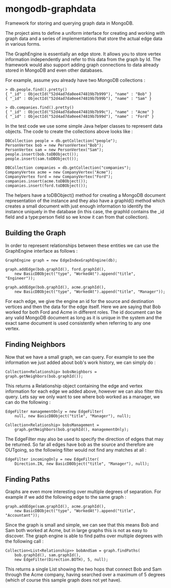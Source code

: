 mongodb-graphdata
=================

Framework for storing and querying graph data in MongoDB.

The project aims to define a uniform interface for creating and working with graph
data and a series of implementations that store the actual edge data in various forms.

The GraphEngine is essentially an edge store. It allows you to store vertex information
independently and refer to this data from the graph by Id. The framework
would also support adding graph connections to data already stored in MongoDB
and even other databases.

For example, assume you already have two MongoDB collections :

	> db.people.find().pretty()
	{ "_id" : ObjectId("52d4ad7da0ee474819b7b999"), "name" : "Bob" }
	{ "_id" : ObjectId("52d4ad7da0ee474819b7b99b"), "name" : "Sam" }
	
	> db.companies.find().pretty()
	{ "_id" : ObjectId("52d4ad7da0ee474819b7b99c"), "name" : "Acme" }
	{ "_id" : ObjectId("52d4ad7da0ee474819b7b99d"), "name" : "Ford" }
	
In the test code we use some simple Java helper classes to represent data objects. The 
code to create the collections above looks like :

    DBCollection people = db.getCollection("people");
    PersonVertex bob = new PersonVertex("Bob");
    PersonVertex sam = new PersonVertex("Sam");
    people.insert(bob.toDBObject());
    people.insert(sam.toDBObject());
    
    DBCollection companies = db.getCollection("companies");
    CompanyVertex acme = new CompanyVertex("Acme");
    CompanyVertex ford = new CompanyVertex("Ford");
    companies.insert(acme.toDBObject());
    companies.insert(ford.toDBObject());
    
The helpers have a toDBObject() method for creating a MongoDB document representation of
the instance and they also have a graphId() method which creates a small document with just 
enough information to identify the instance uniquely in the database (in this case, the graphId
contains the _id field and a type:person field so we know it can from that collection).

Building the Graph
------------------

In order to represent relationships between these entities we can use the GraphEngine interface 
as follows :

	GraphEngine graph = new EdgeIndexGraphEngine(db);
	
	graph.addEdge(bob.graphId(), ford.graphId(), 
		new BasicDBObject("type", "WorkedAt").append("title", "Engineer"));
	
	graph.addEdge(bob.graphId(), acme.graphId(), 
		new BasicDBObject("type", "WorkedAt").append("title", "Manager"));

For each edge, we give the engine an id for the source and destination vertices and then the
data for the edge itself. Here we are saying that Bob worked for both Ford and Acme in
different roles. The id document can be any valid MongoDB document as long as it is unique in
the system and the exact same document is used consistently when referring to any one vertex.

Finding Neighbors
-----------------

Now that we have a small graph, we can query. For example to see the information we just
added about bob's work history, we can simply do :

	Collection<Relationship> bobsNeighbors = graph.getNeighbors(bob.graphId());
	
This returns a Relationship object containing the edge and vertex information for each
edge we added above, however we can also filter this query. Lets say we only want to see
where bob worked as a manager, we can do the following :

	EdgeFilter managementOnly = new EdgeFilter(
		null, new BasicDBObject("title", "Manager"), null);
	
	Collection<Relationship> bobsManagement = 
		graph.getNeighbors(bob.graphId(), managementOnly);

The EdgeFilter may also be used to specify the direction of edges that may be returned. So
far all edges have bob as the source and therefore are OUTgoing, so the following filter
would not find any matches at all :

    EdgeFilter incomingOnly = new EdgeFilter(
		Direction.IN, new BasicDBObject("title", "Manager"), null);
    		
Finding Paths
-------------

Graphs are even more interesting over multiple degrees of separation. For example if we 
add the following edge to the same graph :

    graph.addEdge(sam.graphId(), acme.graphId(), 
		new BasicDBObject("type", "WorkedAt").append("title", "Accountant"));

Since the graph is small and simple, we can see that this means Bob and Sam both worked 
at Acme, but in large graphs this is not as easy to discover. The graph engine is able
to find paths over multiple degrees with the following call :

    Collection<List<Relationship>> bobAndSam = graph.findPaths(
		bob.graphId(), sam.graphId(), 
		new EdgeFilter(Direction.BOTH), 5, null);

This returns a single List<Relationship> showing the two hops that connect Bob and Sam 
through the Acme company, having searched over a maximum of 5 degrees (which of course this
sample graph does not yet have).		
		



